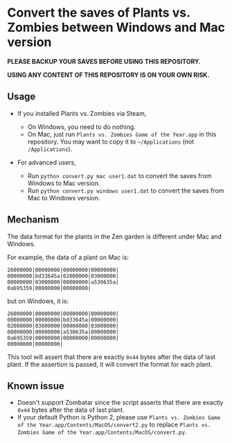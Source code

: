 Convert the saves of Plants vs. Zombies between Windows and Mac version
====
__PLEASE BACKUP YOUR SAVES BEFORE USING THIS REPOSITORY.__

__USING ANY CONTENT OF THIS REPOSITORY IS ON YOUR OWN RISK.__

## Usage

* If you installed Plants vs. Zombies via Steam,
	* On Windows, you need to do nothing.
	* On Mac, just run `Plants vs. Zombies Game of the Year.app` in this repository. You may want to copy it to `~/Applications` (not `/Applications`).

* For advanced users,
	* Run `python convert.py mac user1.dat` to convert the saves from Windows to Mac version.
	* Run `python convert.py windows user1.dat` to convert the saves from Mac to Windows version.

## Mechanism

The data format for the plants in the Zen garden is different under Mac and Windows.

For example, the data of a plant on Mac is:
```
26000000|00000000|00000000|00000000|
00000000|bd33645a|02000000|03000000|
00000000|03000000|00000000|a530635a|
0a695359|00000000|00000000|
```
but on Windows, it is:
```
26000000|00000000|00000000|00000000|
00000000|00000000|bd33645a|00000000|
02000000|03000000|00000000|03000000|
00000000|00000000|a530635a|00000000|
0a695359|00000000|00000000|00000000|
00000000|00000000|
```

This tool will assert that there are exactly `0x44` bytes after the data of last plant.
If the assertion is passed, it will convert the format for each plant.

## Known issue

* Doesn't support Zombatar since the script asserts that there are exactly `0x44` bytes after the data of last plant.
* If your default Python is Python 2, please use `Plants vs. Zombies Game of the Year.app/Contents/MacOS/convert2.py` to replace `Plants vs. Zombies Game of the Year.app/Contents/MacOS/convert.py`.
